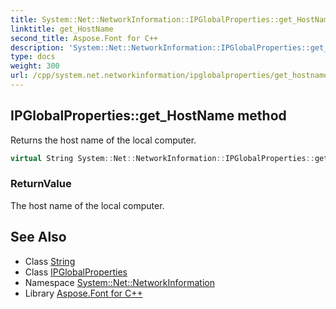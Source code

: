 ```yaml
---
title: System::Net::NetworkInformation::IPGlobalProperties::get_HostName method
linktitle: get_HostName
second_title: Aspose.Font for C++
description: 'System::Net::NetworkInformation::IPGlobalProperties::get_HostName method. Returns the host name of the local computer in C++.'
type: docs
weight: 300
url: /cpp/system.net.networkinformation/ipglobalproperties/get_hostname/
---
```

## IPGlobalProperties::get_HostName method


Returns the host name of the local computer.

```cpp
virtual String System::Net::NetworkInformation::IPGlobalProperties::get_HostName()
```


### ReturnValue

The host name of the local computer.

## See Also

* Class [String](../../../system/string/)
* Class [IPGlobalProperties](../)
* Namespace [System::Net::NetworkInformation](../../)
* Library [Aspose.Font for C++](../../../)
